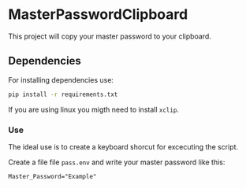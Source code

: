 # MasterPasswordClipboard
This project will copy your master password to your clipboard.
## Dependencies
For installing dependencies use:
```bash
pip install -r requirements.txt
```

If you are using linux you migth need to install `xclip`.

### Use

The ideal use is to create a keyboard shorcut for excecuting the script.

Create a file file `pass.env` and write your master password like this:

```dotenv
Master_Password="Example"
```